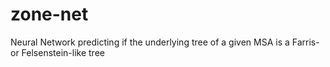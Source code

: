# zone-net
Neural Network predicting if the underlying tree of a given MSA is a Farris- or Felsenstein-like tree

